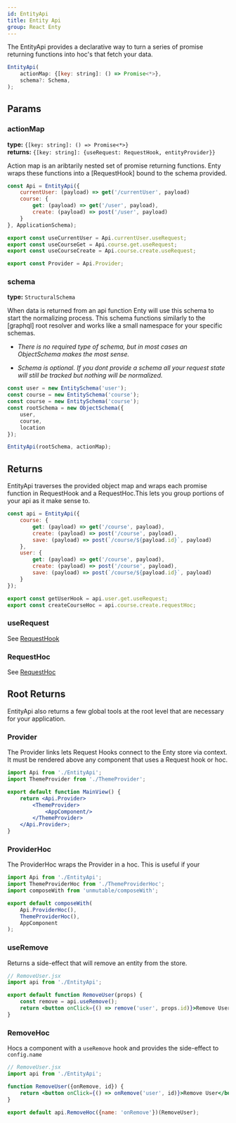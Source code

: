 ```yaml
---
id: EntityApi
title: Entity Api
group: React Enty
---
```


The EntityApi provides a declarative way to turn a series of promise returning functions into hoc's
that fetch your data.

```js
EntityApi(
    actionMap: {[key: string]: () => Promise<*>},
    schema?: Schema,
);
```

## Params

### actionMap
**type:** `{[key: string]: () => Promise<*>} `  
**returns:** `{[key: string]: {useRequest: RequestHook, entityProvider}}`

Action map is an aribtarily nested set of promise returning functions. Enty wraps these
functions into a [RequestHook] bound to the schema provided.

```js
const Api = EntityApi({
    currentUser: (payload) => get('/currentUser', payload)
    course: {
        get: (payload) => get('/user', payload),
        create: (payload) => post('/user', payload)
    }
}, ApplicationSchema);

export const useCurrentUser = Api.currentUser.useRequest;
export const useCourseGet = Api.course.get.useRequest;
export const useCourseCreate = Api.course.create.useRequest;

export const Provider = Api.Provider;
```

### schema
**type:** `StructuralSchema`

When data is returned from an api function Enty will use this schema to start the normalizing 
process. This schema functions similarly to the [graphql] root resolver and works like a small
namespace for your specific schemas. 

* _There is no required type of schema, but in most cases an 
ObjectSchema makes the most sense._

* _Schema is optional. If you dont provide a schema all your request state will still be tracked but nothing will be normalized._


```js
const user = new EntitySchema('user');
const course = new EntitySchema('course');
const course = new EntitySchema('course');
const rootSchema = new ObjectSchema({
    user,
    course,
    location
});

EntityApi(rootSchema, actionMap);
```

## Returns
EntityApi traverses the provided object map and wraps each promise function in RequestHook and a RequestHoc.This lets you group portions of your api as it make sense to.

```js
const api = EntityApi({
    course: {
        get: (payload) => get('/course', payload),
        create: (payload) => post('/course', payload),
        save: (payload) => post(`/course/${payload.id}`, payload)
    },
    user: {
        get: (payload) => get('/course', payload),
        create: (payload) => post('/course', payload),
        save: (payload) => post(`/course/${payload.id}`, payload)
    }
});

export const getUserHook = api.user.get.useRequest;
export const createCourseHoc = api.course.create.requestHoc;
```

### useRequest
See [RequestHook](/api/react-enty/request-hook)

### RequestHoc
See [RequestHoc](/api/react-enty/request-hoc)

## Root Returns
EntityApi also returns a few global tools at the root level that are necessary for your application.


### Provider
The Provider links lets Request Hooks connect to the Enty store via context. It must be rendered above any component that uses a Request hook or hoc.

```jsx
import Api from './EntityApi';
import ThemeProvider from './ThemeProvider';

export default function MainView() {
    return <Api.Provider>
        <ThemeProvider>
            <AppComponent/>
        </ThemeProvider>
    </Api.Provider>;
}
```

### ProviderHoc
The ProviderHoc wraps the Provider in a hoc. This is useful if your 

```jsx
import Api from './EntityApi';
import ThemeProviderHoc from './ThemeProviderHoc';
import composeWith from 'unmutable/composeWith';

export default composeWith(
    Api.ProviderHoc(),
    ThemeProviderHoc(),
    AppComponent
);
```

### useRemove
Returns a side-effect that will remove an entity from the store.

```jsx
// RemoveUser.jsx
import api from './EntityApi';

export default function RemoveUser(props) {
    const remove = api.useRemove();
    return <button onClick={() => remove('user', props.id)}>Remove User</button>;
}
```

### RemoveHoc
Hocs a component with a `useRemove` hook and provides the side-effect to `config.name`

```jsx
// RemoveUser.jsx
import api from './EntityApi';

function RemoveUser({onRemove, id}) {
    return <button onClick={() => onRemove('user', id)}>Remove User</button>;
}

export default api.RemoveHoc({name: 'onRemove'})(RemoveUser);
```





